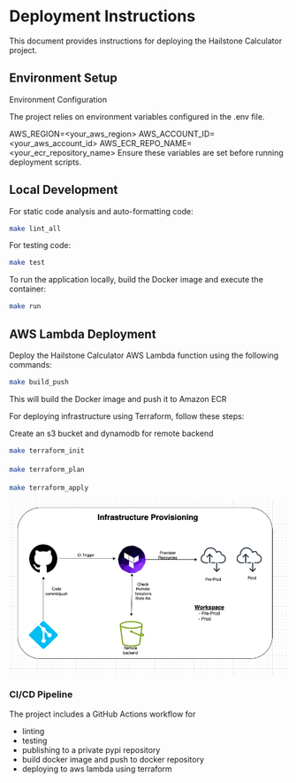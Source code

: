 # Deployment Instructions

This document provides instructions for deploying the Hailstone Calculator project.

## Environment Setup


Environment Configuration

The project relies on environment variables configured in the .env file.

AWS_REGION=<your_aws_region>
AWS_ACCOUNT_ID=<your_aws_account_id>
AWS_ECR_REPO_NAME=<your_ecr_repository_name>
Ensure these variables are set before running deployment scripts.



## Local Development

For static code analysis and auto-formatting code:

```bash
make lint_all
```


For testing code:

```bash
make test
```

To run the application locally, build the Docker image and execute the container:

```bash
make run
```


## AWS Lambda Deployment

Deploy the Hailstone Calculator AWS Lambda function using the following commands:

```bash
make build_push
```

This will build the Docker image and push it to Amazon ECR

For deploying infrastructure using Terraform, follow these steps:

Create an s3 bucket and dynamodb for remote backend

```bash
make terraform_init

make terraform_plan

make terraform_apply
```

![IaC](iac.png)


### CI/CD Pipeline

The project includes a GitHub Actions workflow for 

- linting
- testing
- publishing to a private pypi repository 
- build docker image and push to docker repository 
- deploying to aws lambda using terraform

